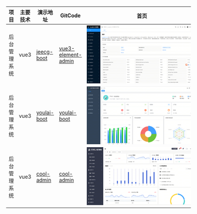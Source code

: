 | 项目         | 主要技术 | 演示地址                                                | GitCode                                                      | 首页                  |
| ------------ | -------- | ------------------------------------------------------- | ------------------------------------------------------------ | --------------------- |
| 后台管理系统 | vue3     | [jeecg-boot](http://boot3.jeecg.com/dashboard/analysis) | [vue3-element-admin](https://github.com/jeecgboot/jeecgboot-vue3) | <div style="width: 300px;" class="maxImg"> ![](../img/jeecg.jpg) </div> |
| 后台管理系统 | vue3     | [youlai-boot](https://vue3.youlai.tech/#/dashboard)     | [youlai-boot](https://gitee.com/youlaiorg/vue3-element-admin) | <div style="width: 300px;" class="maxImg"> ![](../img/youlai.jpg) </div>  |
| 后台管理系统 | vue3     | [cool-admin](https://show.cool-admin.com/)     | [cool-admin](https://docs.cool-admin.com/admin/vue/introduce.html#%E4%BB%A3%E7%A0%81%E4%BB%93%E5%BA%93) | <div style="width: 300px;" class="maxImg"> ![](../img/img4.jpg) </div>  |

